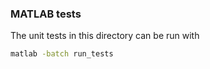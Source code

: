 ### MATLAB tests

The unit tests in this directory can be run with

```bash
matlab -batch run_tests
```
